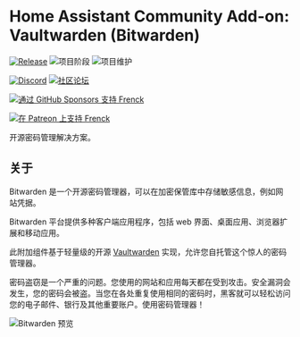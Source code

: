 # Home Assistant Community Add-on: Vaultwarden (Bitwarden)

[![Release][release-shield]][release] ![项目阶段][project-stage-shield] ![项目维护][maintenance-shield]

[![Discord][discord-shield]][discord] [![社区论坛][forum-shield]][forum]

[![通过 GitHub Sponsors 支持 Frenck][github-sponsors-shield]][github-sponsors]

[![在 Patreon 上支持 Frenck][patreon-shield]][patreon]

开源密码管理解决方案。

## 关于

Bitwarden 是一个开源密码管理器，可以在加密保管库中存储敏感信息，例如网站凭据。

Bitwarden 平台提供多种客户端应用程序，包括 web 界面、桌面应用、浏览器扩展和移动应用。

此附加组件基于轻量级的开源 [Vaultwarden][vaultwarden] 实现，允许您自托管这个惊人的密码管理器。

密码盗窃是一个严重的问题。您使用的网站和应用每天都在受到攻击。安全漏洞会发生，您的密码会被盗。当您在各处重复使用相同的密码时，黑客就可以轻松访问您的电子邮件、银行及其他重要账户。使用密码管理器！

![Bitwarden 预览][screenshot]

[discord-shield]: https://img.shields.io/discord/478094546522079232.svg
[discord]: https://discord.me/hassioaddons
[forum-shield]: https://img.shields.io/badge/community-forum-brightgreen.svg
[forum]: https://community.home-assistant.io/t/home-assistant-community-add-on-bitwarden-rs/115573?u=frenck
[github-sponsors-shield]: https://frenck.dev/wp-content/uploads/2019/12/github_sponsor.png
[github-sponsors]: https://github.com/sponsors/frenck
[maintenance-shield]: https://img.shields.io/maintenance/yes/2025.svg
[patreon-shield]: https://frenck.dev/wp-content/uploads/2019/12/patreon.png
[patreon]: https://www.patreon.com/frenck
[project-stage-shield]: https://img.shields.io/badge/project%20stage-experimental-yellow.svg
[release-shield]: https://img.shields.io/badge/version-v0.24.1-blue.svg
[release]: https://github.com/hassio-addons/addon-bitwarden/tree/v0.24.1
[screenshot]: https://github.com/hassio-addons/addon-bitwarden/raw/main/images/screenshot.png
[vaultwarden]: https://github.com/dani-garcia/vaultwarden